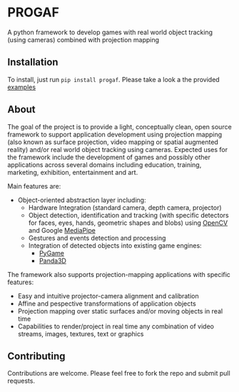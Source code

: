 # PROGAF
A python framework to develop games with real world object tracking (using cameras) combined with projection mapping

## Installation
To install, just run `pip install progaf`. Please take a look a the provided [examples](https://github.com/jcfandinocal/progaf/tree/main/examples)

## About
The goal of the project is to provide a light, conceptually clean, open source framework to support application development using projection mapping (also known as surface projection, video mapping or spatial augmented reality) and/or real world object tracking using cameras. Expected uses for the framework include the development of games and possibly other applications across several domains including education, training, marketing, exhibition, entertainment and art.

Main features are:
- Object-oriented abstraction layer including: 
  - Hardware Integration (standard camera, depth camera, projector)
  - Object detection, identification and tracking (with specific detectors for faces, eyes, hands, geometric shapes and blobs) using [OpenCV](https://opencv.org) and Google [MediaPipe](https://github.com/google/mediapipe)
  - Gestures and events detection and processing
  - Integration of detected objects into existing game engines: 
    - [PyGame](https://github.com/pygame/pygame)
    - [Panda3D](https://www.panda3d.org)

The framework also supports projection-mapping applications with specific features:
- Easy and intuitive projector-camera alignment and calibration
- Affine and pespective transformations of application objects
- Projection mapping over static surfaces and/or moving objects in real time
- Capabilities to render/project in real time any combination of video streams, images, textures, text or graphics

## Contributing
Contributions are welcome. Please feel free to fork the repo and submit pull requests.
